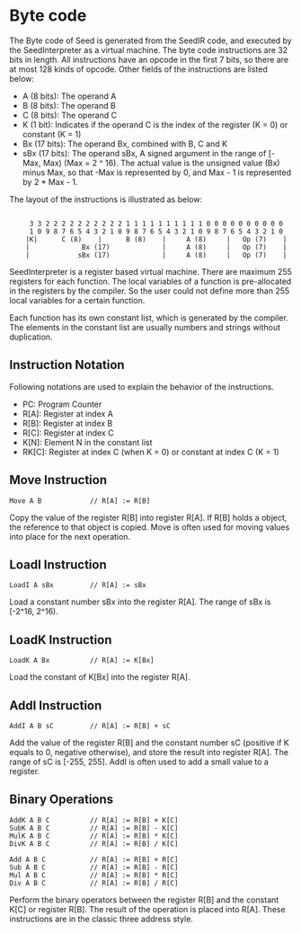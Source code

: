 # Byte code

The Byte code of Seed is generated from the SeedIR code, and executed by the
SeedInterpreter as a virtual machine. The byte code instructions are 32 bits in
length. All instructions have an opcode in the first 7 bits, so there are at
most 128 kinds of opcode. Other fields of the instructions are listed below:

- A (8 bits): The operand A
- B (8 bits): The operand B
- C (8 bits): The operand C
- K (1 bit): Indicates if the operand C is the index of the register (K = 0) or
  constant (K = 1)
- Bx (17 bits): The operand Bx, combined with B, C and K
- sBx (17 bits): The operand sBx, A signed argument in the range of [-Max, Max)
  (Max = 2 ^ 16). The actual value is the unsigned value (Bx) minus Max, so that
  -Max is represented by 0, and Max - 1 is represented by 2 \* Max - 1.

The layout of the instructions is illustrated as below:

```text

     3 3 2 2 2 2 2 2 2 2 2 2 1 1 1 1 1 1 1 1 1 1 0 0 0 0 0 0 0 0 0 0
     1 0 9 8 7 6 5 4 3 2 1 0 9 8 7 6 5 4 3 2 1 0 9 8 7 6 5 4 3 2 1 0
    |K|      C (8)    |      B (8)    |     A (8)     |   Op (7)    |
    |             Bx (17)             |     A (8)     |   Op (7)    |
    |            sBx (17)             |     A (8)     |   Op (7)    |

```

SeedInterpreter is a register based virtual machine. There are maximum 255
registers for each function. The local variables of a function is pre-allocated
in the registers by the compiler. So the user could not define more than 255
local variables for a certain function.

Each function has its own constant list, which is generated by the compiler. The
elements in the constant list are usually numbers and strings without
duplication.

## Instruction Notation

Following notations are used to explain the behavior of the instructions.

- PC: Program Counter
- R[A]: Register at index A
- R[B]: Register at index B
- R[C]: Register at index C
- K[N]: Element N in the constant list
- RK[C]: Register at index C (when K = 0) or constant at index C (K = 1)

## Move Instruction

```text
Move A B            // R[A] := R[B]
```

Copy the value of the register R[B] into register R[A]. If R[B] holds a object,
the reference to that object is copied. Move is often used for moving values
into place for the next operation.

## LoadI Instruction

```text
LoadI A sBx         // R[A] := sBx
```

Load a constant number sBx into the register R[A]. The range of sBx is [-2^16,
2^16).

## LoadK Instruction

```text
LoadK A Bx          // R[A] := K[Bx]
```

Load the constant of K[Bx] into the register R[A].

## AddI Instruction

```text
AddI A B sC         // R[A] := R[B] + sC
```

Add the value of the register R[B] and the constant number sC (positive if K
equals to 0, negative otherwise), and store the result into register R[A]. The
range of sC is [-255, 255]. AddI is often used to add a small value to a
register.

## Binary Operations

```text
AddK A B C          // R[A] := R[B] + K[C]
SubK A B C          // R[A] := R[B] - K[C]
MulK A B C          // R[A] := R[B] * K[C]
DivK A B C          // R[A] := R[B] / K[C]
```

```text
Add A B C           // R[A] := R[B] + R[C]
Sub A B C           // R[A] := R[B] - R[C]
Mul A B C           // R[A] := R[B] * R[C]
Div A B C           // R[A] := R[B] / R[C]
```

Perform the binary operators between the register R[B] and the constant K[C] or
register R[B]. The result of the operation is placed into R[A]. These
instructions are in the classic three address style.
